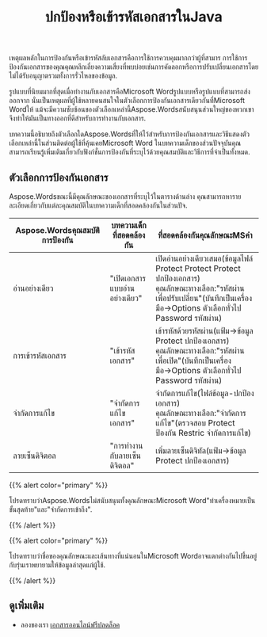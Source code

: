 ﻿---
title: ปกป้องหรือเข้ารหัสเอกสารในJava
second_title: Aspose.WordsสำหรับJava
articleTitle: ปกป้องหรือเข้ารหัสเอกสาร
linktitle: ปกป้องหรือเข้ารหัสเอกสาร
description: "เข้ารหัสเอกสารจำกัดการแก้ไขใช้ลายเซ็นดิจิตอลสำหรับการป้องกันเอกสาร Aspose.Wordsรองรับตัวเลือกการป้องกันคำส่วนใหญ่โดยใช้Java."
type: docs
weight: 50
url: /th/java/protect-or-encrypt-a-document/
timestamp: 2024-01-27-14-07-04
---

เหตุผลหลักในการป้องกันหรือเข้ารหัสลับเอกสารคือการใช้การควบคุมมากกว่าผู้ที่สามาร การใช้การป้องกันเอกสารของคุณคุณหลีกเลี่ยงความเสี่ยงที่พบบ่อยเช่นการคัดลอกหรือการปรับเปลี่ยนเอกสารโดยไม่ได้รับอนุญาตรวมทั้งการรั่วไหลของข้อมูล.

รูปแบบที่นิยมมากที่สุดเมื่อทำงานกับเอกสารคือMicrosoft Wordรูปแบบหรือรูปแบบที่สามารถส่งออกจาก นั่นเป็นเหตุผลที่ผู้ใช้หลายคนสนใจในตัวเลือกการป้องกันเอกสารเดียวกันที่Microsoft Wordให้ แม้จะมีความซับซ้อนของตัวเลือกเหล่านี้Aspose.Wordsสนับสนุนส่วนใหญ่ของพวกเขาจึงทำให้มันเป็นทางออกที่ดีสำหรับการทำงานกับเอกสาร.

บทความนี้อธิบายถึงตัวเลือกใดAspose.Wordsที่ให้ไว้สำหรับการป้องกันเอกสารและวิธีแสดงตัวเลือกเหล่านี้ในส่วนติดต่อผู้ใช้ที่คุ้นเคยMicrosoft Word ในบทความเด็กของส่วนปัจจุบันคุณสามารถเรียนรู้เพิ่มเติมเกี่ยวกับฟังก์ชั่นการป้องกันที่ระบุไว้ด้วยคุณสมบัติและวิธีการที่จำเป็นทั้งหมด.

## ตัวเลือกการป้องกันเอกสาร

Aspose.Wordsขณะนี้มีคุณลักษณะของเอกสารที่ระบุไว้ในตารางด้านล่าง คุณสามารถหารายละเอียดเกี่ยวกับแต่ละคุณสมบัติในบทความเด็กที่สอดคล้องกันในส่วนปัจ.

| Aspose.Wordsคุณสมบัติการป้องกัน | บทความเด็กที่สอดคล้องกัน | ที่สอดคล้องกันคุณลักษณะMSคำ |
| ------------------------------- | ------------------------------ | ------------------------------------------------------------ |
| อ่านอย่างเดียว | "เปิดเอกสารแบบอ่านอย่างเดียว" | เปิดอ่านอย่างเดียวเสมอ(ข้อมูลไฟล์ Protect Protect Protect ปกป้องเอกสาร)<br />คุณลักษณะทางเลือก:"รหัสผ่านเพื่อปรับเปลี่ยน"(บันทึกเป็นเครื่องมือ→Options ตัวเลือกทั่วไป Password รหัสผ่าน) |
| การเข้ารหัสเอกสาร | "เข้ารหัสเอกสาร" | เข้ารหัสด้วยรหัสผ่าน(แฟ้ม→ข้อมูล Protect ปกป้องเอกสาร)<br />คุณลักษณะทางเลือก:"รหัสผ่านเพื่อเปิด"(บันทึกเป็นเครื่องมือ→Options ตัวเลือกทั่วไป Password รหัสผ่าน) |
| จำกัดการแก้ไข | "จำกัดการแก้ไขเอกสาร" | จำกัดการแก้ไข(ไฟล์ข้อมูล-ปกป้องเอกสาร)<br />คุณลักษณะทางเลือก:"จำกัดการแก้ไข"(ตรวจสอบ Protect ป้องกัน Restric จำกัดการแก้ไข) |
| ลายเซ็นดิจิตอล | "การทำงานกับลายเซ็นดิจิตอล" | เพิ่มลายเซ็นดิจิทัล(แฟ้ม→ข้อมูล Protect ปกป้องเอกสาร) |

{{% alert color="primary" %}}

โปรดทราบว่าAspose.Wordsไม่สนับสนุนทั้งคุณลักษณะMicrosoft Word"ทำเครื่องหมายเป็นขั้นสุดท้าย"และ"จำกัดการเข้าถึง".

{{% /alert %}}

{{% alert color="primary" %}}

โปรดทราบว่าชื่อของคุณลักษณะและเส้นทางที่แน่นอนในMicrosoft Wordอาจแตกต่างกันไปขึ้นอยู่กับรุ่นเราพยายามให้ข้อมูลล่าสุดแก่ผู้ใช้.

{{% /alert %}}

## ดูเพิ่มเติม

* ลองของเรา [เอกสารออนไลน์ฟรีปลดล็อค](https://products.aspose.app/words/unlock)
